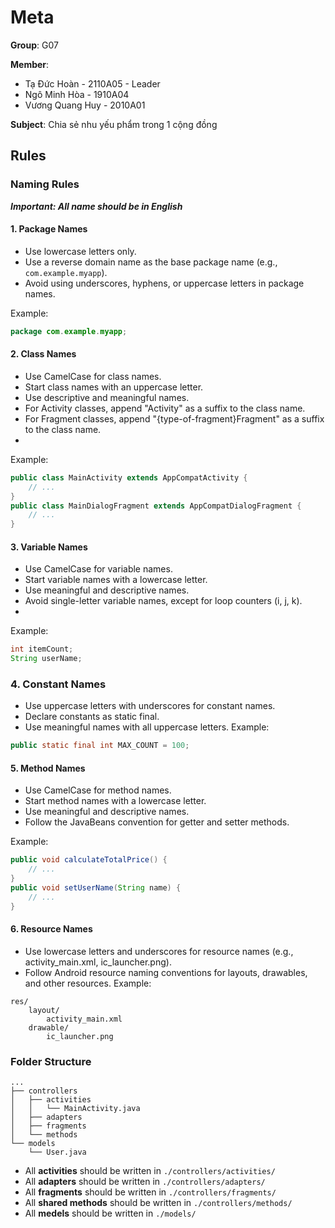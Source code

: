 # Meta

**Group**: G07

**Member**:
* Tạ Đức Hoàn - 2110A05 - Leader
* Ngô Minh Hòa - 1910A04
* Vương Quang Huy - 2010A01

**Subject**: Chia sẻ nhu yếu phẩm trong 1 cộng đồng 

## Rules

### Naming Rules

***Important: All name should be in English***

#### 1. Package Names

- Use lowercase letters only.
- Use a reverse domain name as the base package name (e.g., `com.example.myapp`).
- Avoid using underscores, hyphens, or uppercase letters in package names.

Example:
```java
package com.example.myapp;
```

#### 2. Class Names
- Use CamelCase for class names.
- Start class names with an uppercase letter.
- Use descriptive and meaningful names.
- For Activity classes, append "Activity" as a suffix to the class name.
- For Fragment classes, append "{type-of-fragment}Fragment" as a suffix to the class name.
- 
Example:
```java
public class MainActivity extends AppCompatActivity {
    // ...
}
public class MainDialogFragment extends AppCompatDialogFragment {
    // ...
}

```
#### 3. Variable Names
- Use CamelCase for variable names.
- Start variable names with a lowercase letter.
- Use meaningful and descriptive names.
- Avoid single-letter variable names, except for loop counters (i, j, k).
- 
Example:
```java
int itemCount;
String userName;
```

### 4. Constant Names
- Use uppercase letters with underscores for constant names.
- Declare constants as static final.
- Use meaningful names with all uppercase letters.
Example:
```java
public static final int MAX_COUNT = 100;
```

#### 5. Method Names
- Use CamelCase for method names.
- Start method names with a lowercase letter.
- Use meaningful and descriptive names.
- Follow the JavaBeans convention for getter and setter methods.

Example:
```java
public void calculateTotalPrice() {
    // ...
}
public void setUserName(String name) {
    // ...
}
```

#### 6. Resource Names
- Use lowercase letters and underscores for resource names (e.g., activity_main.xml, ic_launcher.png).
- Follow Android resource naming conventions for layouts, drawables, and other resources.
Example:
```
res/
    layout/
        activity_main.xml
    drawable/
        ic_launcher.png
```

### Folder Structure

```
...
├── controllers
│   ├── activities
│   │   └── MainActivity.java
│   ├── adapters
│   ├── fragments
│   └── methods
└── models
    └── User.java
```

- All **activities** should be written in `./controllers/activities/`
- All **adapters** should be written in `./controllers/adapters/`
- All **fragments** should be written in `./controllers/fragments/`
- All **shared methods** should be written in `./controllers/methods/`
- All **medels** should be written in `./models/`
